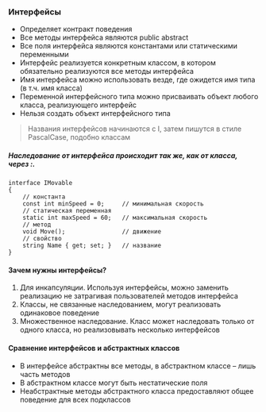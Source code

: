 ### Интерфейсы
* Определяет контракт поведения
* Все методы интерфейса являются public abstract
* Все поля интерфейса являются константами или статическими переменными
* Интерфейс реализуется конкретным классом, в котором обязательно реализуются все методы интерфейса
* Имя интерфейса можно использовать везде, где ожидется имя типа (в т.ч. имя класса)
* Переменной интерфейсного типа можно присваивать объект любого класса, реализующего интерфейс
* Нельзя создать объект интерфейсного типа

> Названия интерфейсов начинаются с I, затем пишутся в стиле PascalCase, подобно классам

##### Наследование от интерфейса происходит так же, как от класса, через *:*.

```
interface IMovable
{
    // константа
    const int minSpeed = 0;     // минимальная скорость
    // статическая переменная
    static int maxSpeed = 60;   // максимальная скорость
    // метод
    void Move();                // движение
    // свойство
    string Name { get; set; }   // название
}
```
#### Зачем нужны интерфейсы?
1. Для инкапсуляции. Используя интерфейсы, можно заменить реализацию не затрагивая пользователей методов интерфейса
2. Классы, не связанные наследованием, могут реализовать одинаковое поведение
3. Множественное наследование. Класс может наследовать только от одного класса, но реализовывать несколько интерфейсов

#### Сравнение интерфейсов и абстрактных классов
* В интерфейсе абстрактны все методы, в абстрактном классе – лишь часть методов
* В абстрактном классе могут быть нестатические поля
* Неабстрактные методы абстрактного класса предоставляют общее поведение для всех подклассов

